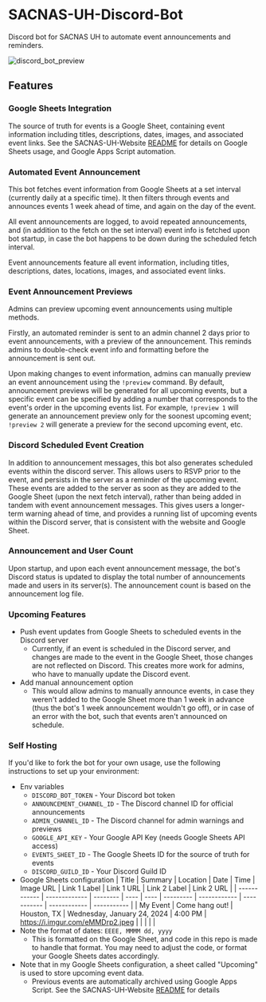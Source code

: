 # SACNAS-UH-Discord-Bot
Discord bot for SACNAS UH to automate event announcements and reminders.

![discord_bot_preview](https://github.com/SharmaMitchell/SACNAS-UH-Discord-Bot/assets/90817905/0ce2222e-f5a9-411f-b3b6-6420fbc87c62)

## Features
### Google Sheets Integration
The source of truth for events is a Google Sheet, containing event information including titles, descriptions, dates, images, and associated event links.
See the SACNAS-UH-Website [README](https://github.com/SharmaMitchell/SACNAS-UH-Website?tab=readme-ov-file#google-sheets-database) for details on Google Sheets usage, and Google Apps Script automation.
### Automated Event Announcement
This bot fetches event information from Google Sheets at a set interval (currently daily at a specific time). It then filters through events and announces events 1 week ahead of time, and again on the day of the event. 

All event announcements are logged, to avoid repeated announcements, and (in addition to the fetch on the set interval) event info is fetched upon bot startup, in case the bot happens to be down during the scheduled fetch interval.

Event announcements feature all event information, including titles, descriptions, dates, locations, images, and associated event links.
### Event Announcement Previews
Admins can preview upcoming event announcements using multiple methods.

Firstly, an automated reminder is sent to an admin channel 2 days prior to event announcements, with a preview of the announcement. This reminds admins to double-check event info and formatting before the announcement is sent out.

Upon making changes to event information, admins can manually preview an event announcement using the `!preview` command. By default, announcement previews will be generated for all upcoming events, but a specific event can be specified by adding a number that corresponds to the event's order in the upcoming events list. For example, `!preview 1` will generate an announcement preview only for the soonest upcoming event; `!preview 2` will generate a preview for the second upcoming event, etc.
### Discord Scheduled Event Creation
In addition to announcement messages, this bot also generates scheduled events within the discord server. This allows users to RSVP prior to the event, and persists in the server as a reminder of the upcoming event. These events are added to the server as soon as they are added to the Google Sheet (upon the next fetch interval), rather than being added in tandem with event announcement messages. This gives users a longer-term warning ahead of time, and provides a running list of upcoming events within the Discord server, that is consistent with the website and Google Sheet.
### Announcement and User Count
Upon startup, and upon each event announcement message, the bot's Discord status is updated to display the total number of announcements made and users in its server(s). The announcement count is based on the announcement log file.
### Upcoming Features
- Push event updates from Google Sheets to scheduled events in the Discord server
  - Currently, if an event is scheduled in the Discord server, and changes are made to the event in the Google Sheet, those changes are not reflected on Discord. This creates more work for admins, who have to manually update the Discord event.
- Add manual announcement option
  - This would allow admins to manually announce events, in case they weren't added to the Google Sheet more than 1 week in advance (thus the bot's 1 week announcement wouldn't go off), or in case of an error with the bot, such that events aren't announced on schedule.
### Self Hosting
If you'd like to fork the bot for your own usage, use the following instructions to set up your environment:
- Env variables
  - `DISCORD_BOT_TOKEN` - Your Discord bot token
  - `ANNOUNCEMENT_CHANNEL_ID` - The Discord channel ID for official announcements
  - `ADMIN_CHANNEL_ID` - The Discord channel for admin warnings and previews
  - `GOOGLE_API_KEY` - Your Google API Key (needs Google Sheets API access)
  - `EVENTS_SHEET_ID` - The Google Sheets ID for the source of truth for events
  - `DISCORD_GUILD_ID` - Your Discord Guild ID
- Google Sheets configuration
  | Title | Summary | Location | Date | Time | Image URL | Link 1 Label | Link 1 URL | Link 2 Label | Link 2 URL |
  | ------------ | ------------- | -------- | ---- | ---- | --------- | ------------ | ----------- | ------------ | ----------- |
  | My Event     | Come hang out! | Houston, TX | Wednesday, January 24, 2024 | 4:00 PM | https://i.imgur.com/eMMDrp2.jpeg | | | | |
- Note the format of dates: `EEEE, MMMM dd, yyyy`
  - This is formatted on the Google Sheet, and code in this repo is made to handle that format. You may need to adjust the code, or format your Google Sheets dates accordingly.
- Note that in my Google Sheets configuration, a sheet called "Upcoming" is used to store upcoming event data.
  - Previous events are automatically archived using Google Apps Script. See the SACNAS-UH-Website [README](https://github.com/SharmaMitchell/SACNAS-UH-Website?tab=readme-ov-file#google-sheets-database) for details
